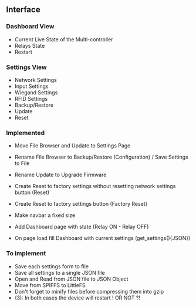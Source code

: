 ## Interface

### Dashboard View

- Current Live State of the Multi-controller
- Relays State
- Restart

### Settings View

- Network Settings
- Input Settings
- Wiegand Settings
- RFID Settings
- Backup/Restore
- Update
- Reset

### Implemented

- Move File Browser and Update to Settings Page

- Rename File Browser to Backup/Restore (Configuration) / Save Settings to File
- Rename Update to Upgrade Firmware

- Create Reset to factory settings without resetting network settings button (Reset)
- Create Reset to factory settings button (Factory Reset)
- Make navbar a fixed size

- Add Dashboard page with state (Relay ON - Relay OFF)
- On page load fill Dashboard with current settings (get_settings(){JSON})

### To implement

- Save each settings form to file
- Save all settings to a single JSON file
- Open and Read from JSON file to JSON Object
- Move from SPIFFS to LittleFS
- Don't forget to minify files before compressing them into gzip
- (3): In both cases the device will restart ! OR NOT ?!